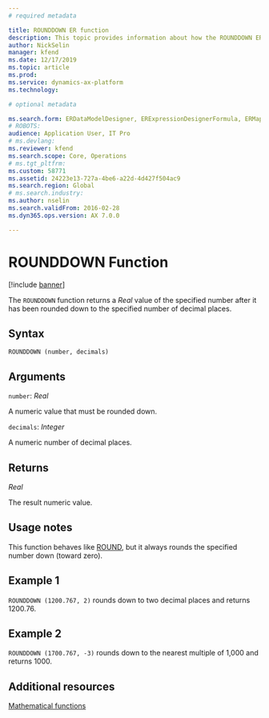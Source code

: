 ```yaml
---
# required metadata

title: ROUNDDOWN ER function
description: This topic provides information about how the ROUNDDOWN ER function is used.
author: NickSelin
manager: kfend
ms.date: 12/17/2019
ms.topic: article
ms.prod: 
ms.service: dynamics-ax-platform
ms.technology: 

# optional metadata

ms.search.form: ERDataModelDesigner, ERExpressionDesignerFormula, ERMappedFormatDesigner, ERModelMappingDesigner
# ROBOTS: 
audience: Application User, IT Pro
# ms.devlang: 
ms.reviewer: kfend
ms.search.scope: Core, Operations
# ms.tgt_pltfrm: 
ms.custom: 58771
ms.assetid: 24223e13-727a-4be6-a22d-4d427f504ac9
ms.search.region: Global
# ms.search.industry: 
ms.author: nselin
ms.search.validFrom: 2016-02-28
ms.dyn365.ops.version: AX 7.0.0

---
```


# <a name="ROUNDDOWN">ROUNDDOWN Function</a>

[!include [banner](../includes/banner.md)]

The `ROUNDDOWN` function returns a *Real* value of the specified number after it has been rounded down to the specified number of decimal places.

## Syntax

```
ROUNDDOWN (number, decimals)
```

## Arguments

`number`: *Real*

A numeric value that must be rounded down.

`decimals`: *Integer*

A numeric number of decimal places.

## Returns

*Real*

The result numeric value.

## Usage notes

This function behaves like [ROUND](er-functions-mathematical-round.md), but it always rounds the specified number down (toward zero).

## Example 1

`ROUNDDOWN (1200.767, 2)` rounds down to two decimal places and returns 1200.76. 

## Example 2

`ROUNDDOWN (1700.767, -3)` rounds down to the nearest multiple of 1,000 and returns 1000.

## Additional resources

[Mathematical functions](er-functions-category-mathematical.md)
